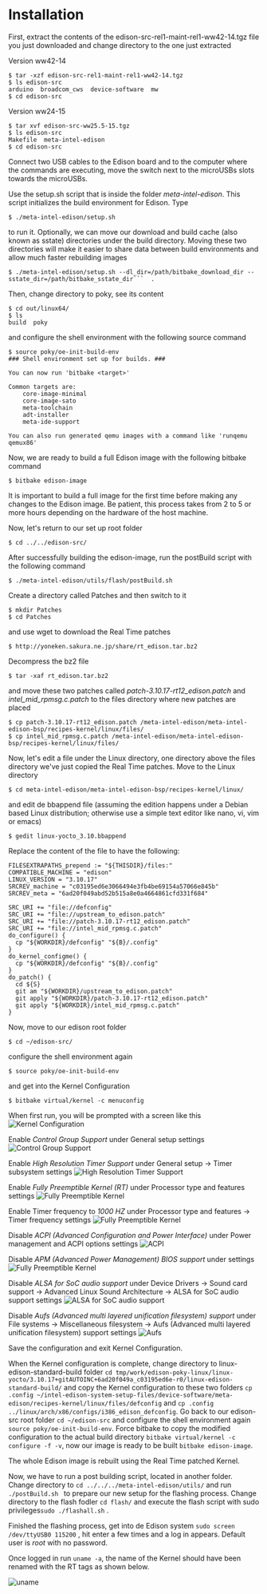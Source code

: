 # Installation

First, extract the contents of the edison-src-rel1-maint-rel1-ww42-14.tgz file you just downloaded and change directory to the one just extracted

Version ww42-14

    $ tar -xzf edison-src-rel1-maint-rel1-ww42-14.tgz
    $ ls edison-src
    arduino  broadcom_cws  device-software  mw
    $ cd edison-src

Version ww24-15

    $ tar xvf edison-src-ww25.5-15.tgz
    $ ls edison-src
    Makefile  meta-intel-edison
    $ cd edison-src

Connect two USB cables to the Edison board and to the computer where the commands are executing, move the switch next to the microUSBs slots towards the microUSBs.

Use the setup.sh script that is inside the folder *meta-intel-edison*. This script initializes the build environment for Edison. Type

    $ ./meta-intel-edison/setup.sh

to run it. Optionally, we can move our download and build cache (also known as sstate) directories under the build directory. Moving these two directories will make it easier to share data between build environments and allow much faster rebuilding images

    $ ./meta-intel-edison/setup.sh --dl_dir=/path/bitbake_download_dir --sstate_dir=/path/bitbake_sstate_dir```  .

Then, change directory to poky, see its content

    $ cd out/linux64/
    $ ls 
    build  poky

and configure the shell environment with the following source command

    $ source poky/oe-init-build-env
    ### Shell environment set up for builds. ###

    You can now run 'bitbake <target>'

    Common targets are:
        core-image-minimal
        core-image-sato
        meta-toolchain
        adt-installer
        meta-ide-support
    
    You can also run generated qemu images with a command like 'runqemu qemux86'

Now, we are ready to build a full Edison image with the following bitbake command
    
    $ bitbake edison-image

It is important to build a full image for the first time before making any changes to the Edison image. Be patient, this process takes from 2 to 5 or more hours depending on the hardware of the host machine.

Now, let's return to our set up root folder

    $ cd ../../edison-src/

After successfully building the edison-image, run the postBuild script with the following command 

    $ ./meta-intel-edison/utils/flash/postBuild.sh

Create a directory called Patches and then switch to it

    $ mkdir Patches
    $ cd Patches

and use wget to download the Real Time patches

    $ http://yoneken.sakura.ne.jp/share/rt_edison.tar.bz2

Decompress the bz2 file

    $ tar -xaf rt_edison.tar.bz2

and move these two patches called *patch-3.10.17-rt12_edison.patch* and *intel_mid_rpmsg.c.patch* to the files directory where new patches are placed

    $ cp patch-3.10.17-rt12_edison.patch /meta-intel-edison/meta-intel-edison-bsp/recipes-kernel/linux/files/
    $ cp intel_mid_rpmsg.c.patch /meta-intel-edison/meta-intel-edison-bsp/recipes-kernel/linux/files/

Now, let's edit a file under the Linux directory, one directory above the files directory we've just copied the Real Time patches. Move to the Linux directory

    $ cd meta-intel-edison/meta-intel-edison-bsp/recipes-kernel/linux/

and edit de bbappend file (assuming the edition happens under a Debian based Linux distribution; otherwise use a simple text editor like nano, vi, vim or emacs)

    $ gedit linux-yocto_3.10.bbappend
    
Replace the content of the file to have the following:

    FILESEXTRAPATHS_prepend := "${THISDIR}/files:"  
    COMPATIBLE_MACHINE = "edison"  
    LINUX_VERSION = "3.10.17"  
    SRCREV_machine = "c03195ed6e3066494e3fb4be69154a57066e845b"  
    SRCREV_meta = "6ad20f049abd52b515a8e0a4664861cfd331f684"  
      
    SRC_URI += "file://defconfig"  
    SRC_URI += "file://upstream_to_edison.patch"  
    SRC_URI += "file://patch-3.10.17-rt12_edison.patch"  
    SRC_URI += "file://intel_mid_rpmsg.c.patch"  
    do_configure() {  
      cp "${WORKDIR}/defconfig" "${B}/.config"  
    }  
    do_kernel_configme() {  
      cp "${WORKDIR}/defconfig" "${B}/.config"  
    }  
    do_patch() {  
      cd ${S}  
      git am "${WORKDIR}/upstream_to_edison.patch"  
      git apply "${WORKDIR}/patch-3.10.17-rt12_edison.patch"  
      git apply "${WORKDIR}/intel_mid_rpmsg.c.patch"  
    }


Now, move to our edison root folder

    $ cd ~/edison-src/

configure the shell environment again

    $ source poky/oe-init-build-env

and get into the Kernel Configuration

    $ bitbake virtual/kernel -c menuconfig


When first run, you will be prompted with a screen like this ![Kernel Configuration](Images/menuconfig1.png)

Enable *Control Group Support* under General setup settings ![Control Group Support](Images/menuconfig2.png) 

Enable *High Resolution Timer Support* under General setup -> Timer subsystem settings ![High Resolution Timer Support](Images/menuconfig3.png)

Enable *Fully Preemptible Kernel (RT)* under Processor type and features settings ![Fully Preemptible Kernel](Images/menuconfig4.png)

Enable Timer frequency to *1000 HZ* under Processor type and features -> Timer frequency settings ![Fully Preemptible Kernel](Images/menuconfig5.png)

Disable *ACPI (Advanced Configuration and Power Interface)* under Power management and ACPI options settings ![ACPI](Images/menuconfig6.png)

Disable *APM (Advanced Power Management) BIOS support* under  settings ![Fully Preemptible Kernel](Images/menuconfig7.png)

Disable *ALSA for SoC audio support* under Device Drivers -> Sound card support -> Advanced Linux Sound Architecture -> ALSA for SoC audio support settings ![ALSA for SoC audio support](Images/menuconfig8.png)

Disable *Aufs (Advanced multi layered unification filesystem) support* under File systems -> Miscellaneous filesystem -> Aufs (Advanced multi layered unification filesystem) support settings ![Aufs](Images/menuconfig9.png)

Save the configuration and exit Kernel Configuration.

When the Kernel configuration is complete, change directory to linux-edison-standard-build folder ```cd tmp/work/edison-poky-linux/linux-yocto/3.10.17+gitAUTOINC+6ad20f049a_c03195ed6e-r0/linux-edison-standard-build/``` and copy the Kernel configuration to these two folders ```cp .config ~/intel-edison-system-setup-files/device-software/meta-edison/recipes-kernel/linux/files/defconfig``` and ```cp .config ../linux/arch/x86/configs/i386_edison_defconfig```. Go back to our edison-src root folder ```cd ~/edison-src``` and configure the shell environment again ```source poky/oe-init-build-env```. Force bitbake to copy the modified configuration to the actual build directory ```bitbake virtual/kernel -c configure -f -v```, now our image is ready to be built ```bitbake edison-image```.

The whole Edison image is rebuilt using the Real Time patched Kernel.

Now, we have to run a post building script, located in another folder. Change directory to ```cd ../../../meta-intel-edison/utils/``` and run ```./postBuild.sh ``` to prepare our new setup for the flashing process. Change directory to the flash fodler ```cd flash/``` and execute the flash script with sudo privileges```sudo ./flashall.sh``` . 

Finished the flashing process, get into de Edison system ```sudo screen /dev/ttyUSB0 115200``` , hit enter a few times and a log in appears. Default user is *root* with no password.

Once logged in run ```uname -a```, the name of the Kernel should have been renamed with the RT tags as shown below.

![uname](Images/uname.PNG)

